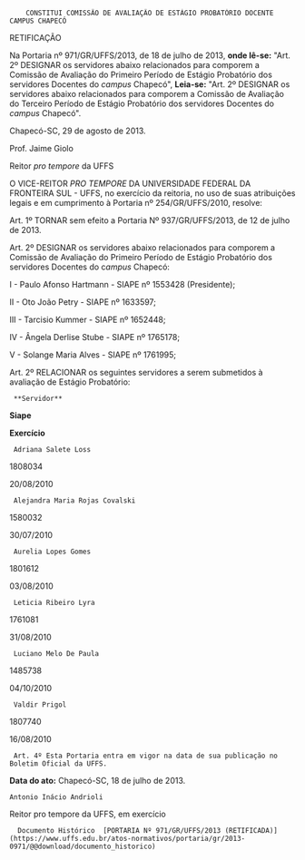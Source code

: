         CONSTITUI COMISSÃO DE AVALIAÇÃO DE ESTÁGIO PROBATÓRIO DOCENTE CAMPUS CHAPECÓ  

RETIFICAÇÃO

 Na Portaria nº 971/GR/UFFS/2013, de 18 de julho de 2013, **onde lê-se:** "Art. 2º DESIGNAR os servidores abaixo relacionados para comporem a Comissão de Avaliação do Primeiro Período de Estágio Probatório dos servidores Docentes do *campus* Chapecó", **Leia-se:** "Art. 2º DESIGNAR os servidores abaixo relacionados para comporem a Comissão de Avaliação do Terceiro Período de Estágio Probatório dos servidores Docentes do *campus* Chapecó".

 Chapecó-SC, 29 de agosto de 2013.

 Prof. Jaime Giolo

 Reitor *pro tempore* da UFFS

 O VICE-REITOR *PRO TEMPORE* DA UNIVERSIDADE FEDERAL DA FRONTEIRA SUL - UFFS, no exercício da reitoria, no uso de suas atribuições legais e em cumprimento à Portaria nº 254/GR/UFFS/2010, resolve:

 Art. 1º TORNAR sem efeito a Portaria Nº 937/GR/UFFS/2013, de 12 de julho de 2013.

 Art. 2º DESIGNAR os servidores abaixo relacionados para comporem a Comissão de Avaliação do Primeiro Período de Estágio Probatório dos servidores Docentes do c*ampus* Chapecó:

 I - Paulo Afonso Hartmann - SIAPE nº 1553428 (Presidente);

 II - Oto João Petry - SIAPE nº 1633597;

 III - Tarcisio Kummer - SIAPE nº 1652448;

 IV - Ângela Derlise Stube - SIAPE nº 1765178;

 V - Solange Maria Alves - SIAPE nº 1761995;

 Art. 2º RELACIONAR os seguintes servidores a serem submetidos à avaliação de Estágio Probatório:

     **Servidor**

   **Siape**

   **Exercício**

     Adriana Salete Loss

   1808034

   20/08/2010

     Alejandra Maria Rojas Covalski

   1580032

   30/07/2010

     Aurelia Lopes Gomes

   1801612

   03/08/2010

     Leticia Ribeiro Lyra

   1761081

   31/08/2010

     Luciano Melo De Paula

   1485738

   04/10/2010

     Valdir Prigol

   1807740

   16/08/2010

     Art. 4º Esta Portaria entra em vigor na data de sua publicação no Boletim Oficial da UFFS.

  

   **Data do ato:** Chapecó-SC, 18 de julho de 2013.   
 

    Antonio Inácio Andrioli   
 Reitor pro tempore da UFFS, em exercício 

      Documento Histórico  [PORTARIA Nº 971/GR/UFFS/2013 (RETIFICADA)](https://www.uffs.edu.br/atos-normativos/portaria/gr/2013-0971/@@download/documento_historico)     
      